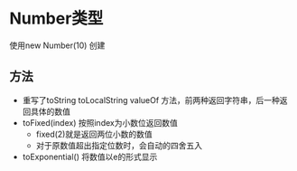 # Number类型

使用new Number\(10\) 创建

## 方法

* 重写了toString toLocalString valueOf 方法，前两种返回字符串，后一种返回具体的数值
* toFixed\(index\) 按照index为小数位返回数值
  * fixed\(2\)就是返回两位小数的数值
  * 对于原数值超出指定位数时，会自动的四舍五入
* toExponential\(\) 将数值以e的形式显示

# 



